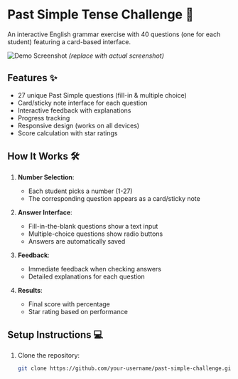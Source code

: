 # Past Simple Tense Challenge 🎯

An interactive English grammar exercise with 40 questions (one for each student) featuring a card-based interface.

![Demo Screenshot](https://i.ibb.co/xqMh6Vk1/image.png) *(replace with actual screenshot)*

## Features ✨

- 27 unique Past Simple questions (fill-in & multiple choice)
- Card/sticky note interface for each question
- Interactive feedback with explanations
- Progress tracking
- Responsive design (works on all devices)
- Score calculation with star ratings

## How It Works 🛠️

1. **Number Selection**: 
   - Each student picks a number (1-27)
   - The corresponding question appears as a card/sticky note

2. **Answer Interface**:
   - Fill-in-the-blank questions show a text input
   - Multiple-choice questions show radio buttons
   - Answers are automatically saved

3. **Feedback**:
   - Immediate feedback when checking answers
   - Detailed explanations for each question

4. **Results**:
   - Final score with percentage
   - Star rating based on performance

## Setup Instructions 💻

1. Clone the repository:
   ```bash
   git clone https://github.com/your-username/past-simple-challenge.git
